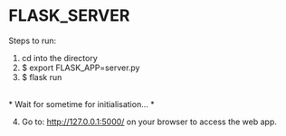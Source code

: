 # FLASK_SERVER

Steps to run:

1) cd into the directory <br/>
2) $ export FLASK_APP=server.py <br/>
3) $ flask run<br/>
<br/>
* Wait for sometime for initialisation... *<br/>

4) Go to: http://127.0.0.1:5000/ on your browser to access the web app.
